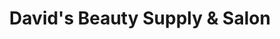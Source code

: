 ---
title: "David's Beauty Supply & Salon"
url: /agoura-hills/davids-beauty-supply-and-salon/
shop: hairdresser
---
